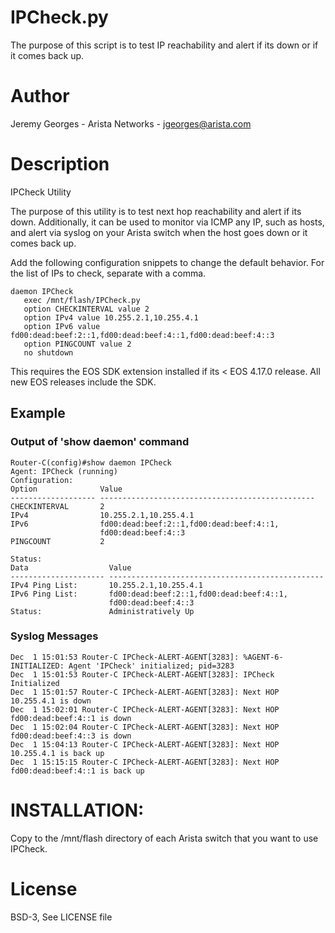 # IPCheck.py

The purpose of this script is to test IP reachability and alert if its down or if it comes back up.

# Author
Jeremy Georges - Arista Networks   - jgeorges@arista.com

# Description
IPCheck Utility

The purpose of this utility is to test next hop reachability and alert if its down.
Additionally, it can be used to monitor via ICMP any IP, such as hosts, and alert via syslog
on your Arista switch when the host goes down or it comes back up.

Add the following configuration snippets to change the default behavior. For the list
of IPs to check, separate with a comma.
```
daemon IPCheck
   exec /mnt/flash/IPCheck.py
   option CHECKINTERVAL value 2
   option IPv4 value 10.255.2.1,10.255.4.1
   option IPv6 value fd00:dead:beef:2::1,fd00:dead:beef:4::1,fd00:dead:beef:4::3
   option PINGCOUNT value 2
   no shutdown
```
This requires the EOS SDK extension installed if its < EOS 4.17.0 release.
All new EOS releases include the SDK.

## Example

### Output of 'show daemon' command
```
Router-C(config)#show daemon IPCheck
Agent: IPCheck (running)
Configuration:
Option              Value                                            
------------------- ------------------------------------------------ 
CHECKINTERVAL       2                                                
IPv4                10.255.2.1,10.255.4.1                            
IPv6                fd00:dead:beef:2::1,fd00:dead:beef:4::1,         
                    fd00:dead:beef:4::3                              
PINGCOUNT           2                                                

Status:
Data                  Value                                            
--------------------- ------------------------------------------------ 
IPv4 Ping List:       10.255.2.1,10.255.4.1                            
IPv6 Ping List:       fd00:dead:beef:2::1,fd00:dead:beef:4::1,         
                      fd00:dead:beef:4::3                              
Status:               Administratively Up   
```

### Syslog Messages
```
Dec  1 15:01:53 Router-C IPCheck-ALERT-AGENT[3283]: %AGENT-6-INITIALIZED: Agent 'IPCheck' initialized; pid=3283
Dec  1 15:01:53 Router-C IPCheck-ALERT-AGENT[3283]: IPCheck Initialized
Dec  1 15:01:57 Router-C IPCheck-ALERT-AGENT[3283]: Next HOP 10.255.4.1 is down
Dec  1 15:02:01 Router-C IPCheck-ALERT-AGENT[3283]: Next HOP fd00:dead:beef:4::1 is down
Dec  1 15:02:04 Router-C IPCheck-ALERT-AGENT[3283]: Next HOP  fd00:dead:beef:4::3 is down
Dec  1 15:04:13 Router-C IPCheck-ALERT-AGENT[3283]: Next HOP 10.255.4.1 is back up
Dec  1 15:15:15 Router-C IPCheck-ALERT-AGENT[3283]: Next HOP fd00:dead:beef:4::1 is back up
```



# INSTALLATION:
Copy to the /mnt/flash directory of each Arista switch that you want to use IPCheck.



License
=======
BSD-3, See LICENSE file

